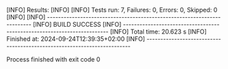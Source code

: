 <!DOCTYPE suite SYSTEM "https://the-internet.herokuapp.com/">
<suit name = "SeleniumTestngTestSuit">
<test name = "SeleniumTestngTestSuit">
<classes>
<class name = "SeleniumTestngTestSuit"/>
</classes>
</test>
</suit>

[INFO] Results:
[INFO]
[INFO] Tests run: 7, Failures: 0, Errors: 0, Skipped: 0
[INFO]
[INFO] ------------------------------------------------------------------------
[INFO] BUILD SUCCESS
[INFO] ------------------------------------------------------------------------
[INFO] Total time:  20.623 s
[INFO] Finished at: 2024-09-24T12:39:35+02:00
[INFO] ------------------------------------------------------------------------

Process finished with exit code 0